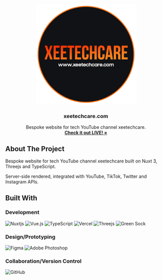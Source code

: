 <br />
<div align="center">
  <a href="https://github.com/Afrokk/xeetechcare.com">
    <img src="git-assets/clip.png" alt="Logo" width="315" height="315">
  </a>

  <h3 align="center">xeetechcare.com</h3>

  <p align="center">
    Bespoke website for tech YouTube channel xeetechcare. 
    <br />
    <a href="http://xeetechcare.com/" target="_blank"><strong>Check it out LIVE! »</strong></a>
    <br />
  </p>
</div>

## About The Project

Bespoke website for tech YouTube channel xeetechcare built on Nuxt 3, Threejs and TypeScript. 

Server-side rendered, integrated with YouTube, TikTok, Twitter and Instagram APIs. 

## Built With

### Development

![Nuxtjs](https://img.shields.io/badge/Nuxt-002E3B?style=for-the-badge&logo=nuxtdotjs&logoColor=#00DC82) ![Vue.js](https://img.shields.io/badge/vuejs-%2335495e.svg?style=for-the-badge&logo=vuedotjs&logoColor=%234FC08D) ![TypeScript](https://img.shields.io/badge/typescript-%23007ACC.svg?style=for-the-badge&logo=typescript&logoColor=white) ![Vercel](https://img.shields.io/badge/vercel-%23000000.svg?style=for-the-badge&logo=vercel&logoColor=white) ![Threejs](https://img.shields.io/badge/threejs-black?style=for-the-badge&logo=three.js&logoColor=white) ![Green Sock](https://img.shields.io/badge/green%20sock-88CE02?style=for-the-badge&logo=greensock&logoColor=white)

### Design/Prototyping

![Figma](https://img.shields.io/badge/figma-%23F24E1E.svg?style=for-the-badge&logo=figma&logoColor=white) ![Adobe Photoshop](https://img.shields.io/badge/adobe%20photoshop-%2331A8FF.svg?style=for-the-badge&logo=adobe%20photoshop&logoColor=white)

### Collaboration/Version Control

![GitHub](https://img.shields.io/badge/github-%23121011.svg?style=for-the-badge&logo=github&logoColor=white)
